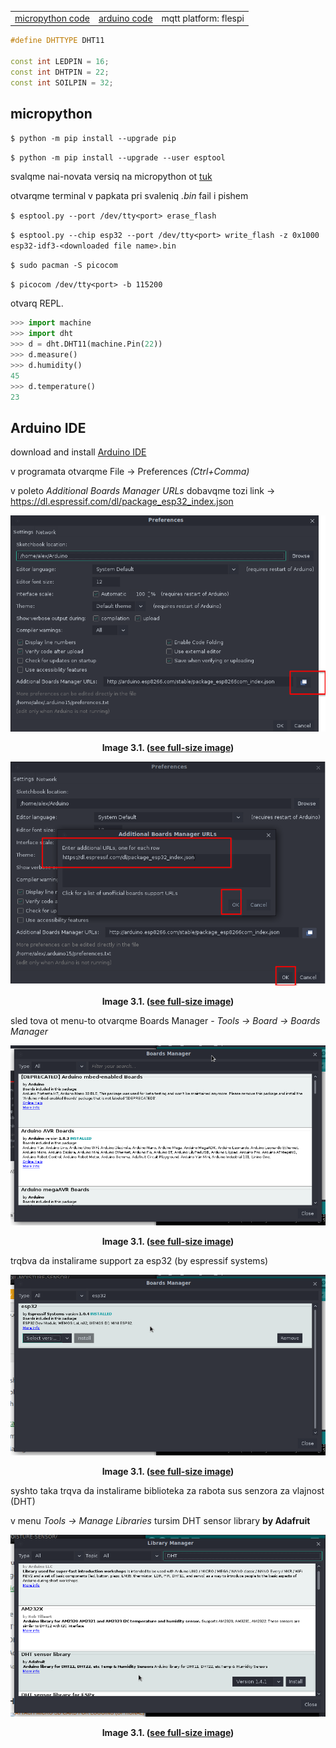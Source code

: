 |                       |                   |                       |
| --------------------- | ----------------- | --------------------- |
| [micropython code](#) | [arduino code](#) | mqtt platform: flespi |

<!-- Izpolzva micropython -->

``` c++
#define DHTTYPE DHT11

const int LEDPIN = 16;
const int DHTPIN = 22;
const int SOILPIN = 32;
```

## micropython

`$ python -m pip install --upgrade pip`

`$ python -m pip install --upgrade --user esptool`

svalqme nai-novata versiq na micropython ot [tuk](https://micropython.org/download/esp32/)

otvarqme terminal v papkata pri svaleniq _.bin_ fail i pishem

`$ esptool.py --port /dev/tty<port> erase_flash`

`$ esptool.py --chip esp32 --port /dev/tty<port> write_flash -z 0x1000 esp32-idf3-<downloaded file name>.bin`

`$ sudo pacman -S picocom`

`$ picocom /dev/tty<port> -b 115200`

otvarq REPL.

```python
>>> import machine
>>> import dht
>>> d = dht.DHT11(machine.Pin(22))
>>> d.measure()
>>> d.humidity()
45
>>> d.temperature()
23
```

## Arduino IDE

download and install [Arduino IDE](https://www.arduino.cc/en/software) 

v programata otvarqme File -> Preferences _(Ctrl+Comma)_ 

v poleto _Additional Boards Manager URLs_ dobavqme tozi link -> https://dl.espressif.com/dl/package_esp32_index.json

**<p style="text-align: center;"> ![preferences-boards.png](assets/images/higrow-wroom32/preferences-boards.png) </p>** **<p style="text-align: center;"> Image 3.1. (<a href="../assets/images/pycomflasher.png">see full-size image</a>) </p>**

**<p style="text-align: center;"> ![addOkOk.png](assets/images/higrow-wroom32/add-ok-ok.png) </p>** **<p style="text-align: center;"> Image 3.1. (<a href="../assets/images/pycomflasher.png">see full-size image</a>) </p>**



sled tova ot menu-to otvarqme Boards Manager - _Tools -> Board -> Boards Manager_ 

**<p style="text-align: center;"> ![boards-manager.png](assets/images/higrow-wroom32/boards-manager.png) </p>** **<p style="text-align: center;"> Image 3.1. (<a href="../assets/images/pycomflasher.png">see full-size image</a>) </p>**

trqbva da instalirame support za esp32 (by espressif systems)

**<p style="text-align: center;"> ![search-install-esp32.png](assets/images/higrow-wroom32/search-install-esp32.png) </p>** **<p style="text-align: center;"> Image 3.1. (<a href="../assets/images/pycomflasher.png">see full-size image</a>) </p>**

syshto taka trqva da instalirame biblioteka za rabota sus senzora za vlajnost (DHT)

v menu _Tools -> Manage Libraries_ tursim DHT sensor library **by Adafruit** 

**<p style="text-align: center;"> ![install-dht-lib.png](assets/images/higrow-wroom32/install-dht-lib.png) </p>** **<p style="text-align: center;"> Image 3.1. (<a href="../assets/images/pycomflasher.png">see full-size image</a>) </p>**

### <!--Za arch linux-->